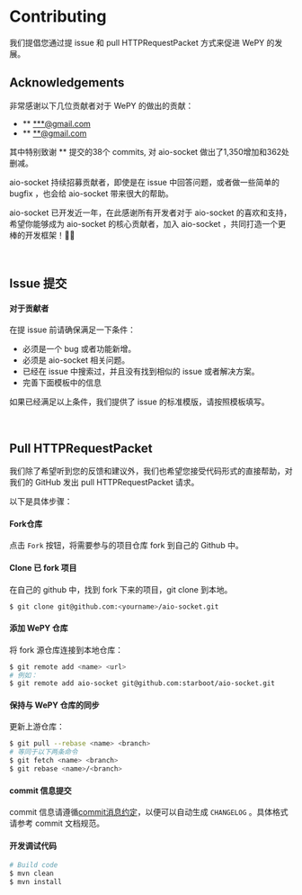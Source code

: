 # Contributing

我们提倡您通过提 issue 和 pull HTTPRequestPacket 方式来促进 WePY 的发展。


## Acknowledgements

非常感谢以下几位贡献者对于 WePY 的做出的贡献：

- ** [***@gmail.com](mailto:***@gmail.com)
- ** [**@gmail.com](mailto:**@gmail.com)

其中特别致谢 ** 提交的38个 commits, 对 aio-socket 做出了1,350增加和362处删减。

aio-socket 持续招募贡献者，即使是在 issue 中回答问题，或者做一些简单的 bugfix ，也会给 aio-socket 带来很大的帮助。

aio-socket 已开发近一年，在此感谢所有开发者对于 aio-socket 的喜欢和支持，希望你能够成为 aio-socket 的核心贡献者，加入 aio-socket ，共同打造一个更棒的开发框架！🍾🎉

​                       

## Issue 提交

#### 对于贡献者

在提 issue 前请确保满足一下条件：

- 必须是一个 bug 或者功能新增。
- 必须是 aio-socket 相关问题。
- 已经在 issue 中搜索过，并且没有找到相似的 issue 或者解决方案。
- 完善下面模板中的信息

如果已经满足以上条件，我们提供了 issue 的标准模版，请按照模板填写。

​             

##  Pull HTTPRequestPacket

我们除了希望听到您的反馈和建议外，我们也希望您接受代码形式的直接帮助，对我们的 GitHub 发出 pull HTTPRequestPacket 请求。

以下是具体步骤：

#### Fork仓库

点击 `Fork` 按钮，将需要参与的项目仓库 fork 到自己的 Github 中。

#### Clone 已 fork 项目

在自己的 github 中，找到 fork 下来的项目，git clone 到本地。

```bash
$ git clone git@github.com:<yourname>/aio-socket.git
```

#### 添加 WePY 仓库

将 fork 源仓库连接到本地仓库：

```bash
$ git remote add <name> <url>
# 例如：
$ git remote add aio-socket git@github.com:starboot/aio-socket.git
```

#### 保持与 WePY 仓库的同步

更新上游仓库：

```bash
$ git pull --rebase <name> <branch>
# 等同于以下两条命令
$ git fetch <name> <branch>
$ git rebase <name>/<branch>
```

#### commit 信息提交

commit 信息请遵循[commit消息约定](./CONTRIBUTING_COMMIT.md)，以便可以自动生成 `CHANGELOG` 。具体格式请参考 commit 文档规范。



#### 开发调试代码

```bash
# Build code
$ mvn clean
$ mvn install

```
